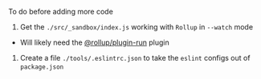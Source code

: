 To do before adding more code

1. Get the `./src/_sandbox/index.js` working with `Rollup` in `--watch` mode
  - Will likely need the [@rollup/plugin-run](https://www.npmjs.com/package/@rollup/plugin-run) plugin
1. Create a file `./tools/.eslintrc.json` to take the `eslint` configs out of `package.json`

